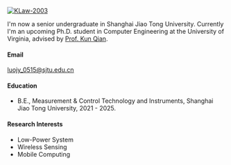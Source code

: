 

[![KLaw-2003](https://img.shields.io/badge/KLaw2003-github-blue?logo=github)](https://github.com/KLaw-2003)

I'm now a senior undergraduate in Shanghai Jiao Tong University. Currently I'm an upcoming Ph.D. student in Computer Engineering at the University of Virginia, advised by [Prof. Kun Qian](https://kunqian.info/).

#### Email
[luojy_0515@sjtu.edu.cn](mailto:luojy_0515@sjtu.edu.cn)

#### Education
- B.E., Measurement & Control Technology and Instruments, Shanghai Jiao Tong University, 2021 - 2025.

#### Research Interests
- Low-Power System
- Wireless Sensing
- Mobile Computing
